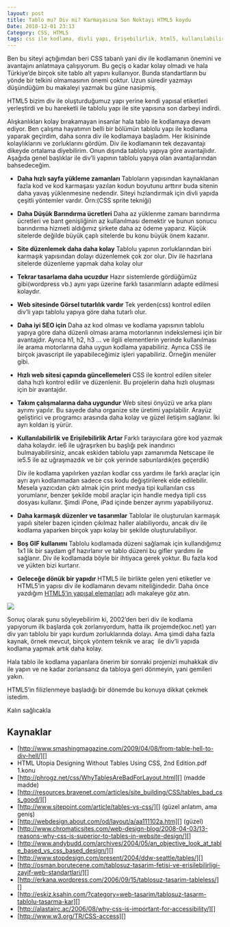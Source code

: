 ```yaml
---
layout: post
title: Tablo mu? Div mi? Karmaşasına Son Noktayı HTML5 koydu
Date: 2010-12-01 23:13
Category: CSS, HTML5
tags: css ile kodlama, divli yapı, Erişebilirlik, html5, kullanılabilirlik, tablolu yapı
---
```


Ben bu siteyi açtığımdan beri CSS tabanlı yani div ile kodlamanın
önemini ve avantajını anlatmaya çalışıyorum. Bu geçiş o kadar kolay
olmadı ve hala Türkiye’de birçok site tablo alt yapını kullanıyor. Bunda
standartların bu yönde bir telkini olmamasının önemi çoktur. Uzun
süredir yazmayı düşündüğüm bu makaleyi yazmak bu güne nasipmiş.

HTML5 bizim div ile oluşturduğumuz yapı yerine kendi yapısal etiketleri
yerleştirdi ve bu hareketli ile tablolu yapı ile site yapısına son
darbeyi indirdi.

Alışkanlıkları kolay bırakamayan insanlar hala tablo ile kodlamaya devam
ediyor. Ben çalışma hayatımın belli bir bölümün tablolu yapı ile kodlama
yaparak geçirdim, daha sonra div ile kodlamaya başladım. Her ikisininde
kolaylıklarını ve zorluklarını gördüm. Div ile kodlamanın tek
dezavantajı dikeyde ortalama diyebilirim. Onun dışında tablolu yapıya
göre avantajlıdır. Aşağıda genel başlıklar ile div’li yapının tablolu
yapıya olan avantajlarından bahsedeceğim.

-   **Daha hızlı sayfa yükleme zamanları**
    Tabloların yapısından kaynaklanan fazla kod ve kod karmaşası
    yazılan kodun boyutunu arttırır buda sitenin daha yavaş yüklenmesine
    nedendir. Siteyi hızlandırmak için divli yapıda çeşitli yöntemler
    vardır. Örn:(CSS sprite tekniği)
-   **Daha Düşük Barındırma ücretleri**
    Daha az yüklenme zamanı barındırma ücretleri ve bant genişliğinin
    az kullanılması demektir ve bunun sonucu barındırma hizmeti
    aldığımız şirkete daha az ödeme yaparız. Küçük sitelerde değilde
    büyük çaplı sitelerde bu konu büyük önem kazanır.
-   **Site düzenlemek daha daha kolay**
    Tablolu yapının zorluklarından biri karmaşık yapısından dolayı
    düzenlemek çok zor olur. Div ile hazırlana sitelerde düzenleme
    yapmak daha kolay olur
-   **Tekrar tasarlama daha ucuzdur**
    Hazır sistemlerde gördüğümüz gibi(wordpress vb.) aynı yapı üzerine
    farklı tasarımların adapte edilmesi kolaydır.
-   **Web sitesinde Görsel tutarlılık vardır**
    Tek yerden(css) kontrol edilen div’li yapı tablolu yapıya göre daha
    tutarlı olur.
-   **Daha iyi SEO için**
    Daha az kod olması ve kodlama yapısının tablolu yapıya göre daha
    düzenli olması arama motorlarının indekslemesi için bir avantajdır.
    Ayrıca h1, h2, h3 … ve ilgili elementlerin yerinde kullanılması ile
    arama motorlarına daha uygun kodlama yapabiliriz. Ayrıca CSS ile
    birçok javascript ile yapabileceğimiz işleri yapabiliriz. Örneğin
    menüler gibi.
-   **Hızlı web sitesi çapında güncellemeleri**
    CSS ile kontrol edilen siteler daha hızlı kontrol edilir ve
    düzenlenir. Bu projelerin daha hızlı oluşması için bir avantajdır.
-   **Takım çalışmalarına daha uygundur**
    Web sitesi önyüzü ve arka planı ayrımı yapılır. Bu sayede daha
    organize site üretimi yapılabilir. Arayüz geliştirici ve programcı
    arasında daha kolay ve güzel iletişim sağlanır. İki ayrı koldan iş
    yürür.
-   **Kullanılabilirlik ve Erişilebilirlik Artar**
    Farklı tarayıcılara göre kod yazmak daha kolaydır. ie6 ile
    uğraşırken bu başlığı pek inandırıcı bulmayabilirsiniz, ancak
    eskiden tablolu yapı zamanımda Netscape ile ie5.5 ile az uğraşmazdık
    ve bir çok yerinde sabunlardık(es geçerdik)

    Div ile kodlama yapılırken yazılan kodlar css yardımı ile farklı
    araçlar için ayrı ayrı kodlanmadan sadece css kodu değiştirilerek
    elde edilebilir. Mesela yazıcıdan çıktı almak için print medya tipi
    kullanılan css yorumlanır, benzer şekilde mobil araçlar için handle
    medya tipli css dosyası kullanır. Şimdi iPone, iPad içinde benzer
    ayrımı yapabiliyoruz.
-   **Daha karmaşık düzenler ve tasarımlar**
    Tablolar ile oluşturulan karmaşık yapılı siteler bazen içinden
    çıkılmaz haller alabiliyordu, ancak div ile kodlama yaparken birçok
    yapı kolay bir şekilde oluşturulabiliyor.
-   **Boş GIF kullanımı**
    Tablolu kodlamada düzeni sağlamak için kullandığımız 1x1 lik bir
    saydam gif hazırlanır ve tablo düzeni bu gifler yardımı ile
    sağlanır. Div ile kodlamada böyle bir ihtiyaca gerek yoktur. Bu
    fazla kod ve yükten bizi kurtarır.
-   **Geleceğe dönük bir yapıdır**
    HTML5 ile birlikte gelen yeni etiketler ve HTML5’in yapısı div ile
    kodlamanın devamı niteliğindedir. Daha önce yazdığım [HTML5’in yapısal elemanları][] adlı makaleye göz atın.


![][100]

Sonuç olarak şunu söyleyebilirim ki, 2002’den beri div ile kodlama
yapıyorum ilk başlarda çok zorlanıyordum, hatta ilk projemde(koc.net)
yarı div yarı tablolu bir yapı kurdum zorluklarında dolayı. Ama şimdi
daha fazla kaynak, örnek mevcut, birçok yöntem teknik ve araç  ile
div’li yapıda kodlama yapmak artık daha kolay.

Hala tablo ile kodlama yapanlara önerim bir sonraki projenizi muhakkak
div ile yapın ve ne kadar zorlansanız da tabloya geri dönmeyin, yani
gemileri yakın.

HTML5’in filizlenmeye başladığı bir dönemde bu konuya dikkat çekmek
istedim.

Kalın sağlıcakla

## Kaynaklar

-   [http://www.smashingmagazine.com/2009/04/08/from-table-hell-to-div-hell/][]
-   HTML Utopia Designing Without Tables Using CSS, 2nd Edition.pdf 1.konu
-   [http://phrogz.net/css/WhyTablesAreBadForLayout.html][] (madde madde)
-   [http://resources.bravenet.com/articles/site_building/CSS/tables_bad_css_good/][]
-   [http://www.sitepoint.com/article/tables-vs-css/][] (güzel anlatım, ama geniş)
-   [http://webdesign.about.com/od/layout/a/aa111102a.htm][] (güzel)
-   [http://www.chromaticsites.com/web-design-blog/2008-04-03/13-reasons-why-css-is-superior-to-tables-in-website-design/][]
-   [http://www.andybudd.com/archives/2004/05/an_objective_look_at_table_based_vs_css_based_design/][]
-   [http://www.stopdesign.com/present/2004/ddw-seattle/tables/][]
-   [http://osman.borutecene.com/tablosuz-tasarim-fetisi-ve-erisilebilirligi-zayif-web-standartlari/][]
-   [http://erkana.wordpress.com/2006/09/15/tablosuz-tasarim-tableless/][]
-   [http://eskiz.ksahin.com/?category=web-tasarim/tablosuz-tasarm-tablolu-tasarma-kar][]
-   [http://alastairc.ac/2006/08/why-css-is-important-for-accessibility/][]
-   [http://www.w3.org/TR/CSS-access][]

  [HTML5’in yapısal elemanları]: http://www.fatihhayrioglu.com/html-5in-yeni-elementlerini-bir-goz-atalim/
  [100]: https://lh4.googleusercontent.com/mZ-OkglGxQIDuI_gn8dvqhjPy8Z0siTKY50T2gqGnoC8UeYLTURhiB15ebJ2YBeN5QViUQUz1wzfI_t6bu5kgOxDoTzL9_snx6OfkeVAqJ1zjjW1tA
  [http://www.smashingmagazine.com/2009/04/08/from-table-hell-to-div-hell/]: http://www.smashingmagazine.com/2009/04/08/from-table-hell-to-div-hell/
  [http://phrogz.net/css/WhyTablesAreBadForLayout.html]: http://phrogz.net/css/WhyTablesAreBadForLayout.html
  [http://resources.bravenet.com/articles/site_building/CSS/tables_bad_css_good/]: http://resources.bravenet.com/articles/site_building/CSS/tables_bad_css_good/
  [http://www.sitepoint.com/article/tables-vs-css/]: http://www.sitepoint.com/article/tables-vs-css/
  [http://webdesign.about.com/od/layout/a/aa111102a.htm]: http://webdesign.about.com/od/layout/a/aa111102a.htm
  [http://www.chromaticsites.com/web-design-blog/2008-04-03/13-reasons-why-css-is-superior-to-tables-in-website-design/]: http://www.chromaticsites.com/web-design-blog/2008-04-03/13-reasons-why-css-is-superior-to-tables-in-website-design/
  [http://www.andybudd.com/archives/2004/05/an_objective_look_at_table_based_vs_css_based_design/]: http://www.andybudd.com/archives/2004/05/an_objective_look_at_table_based_vs_css_based_design/
  [http://www.stopdesign.com/present/2004/ddw-seattle/tables/]: http://www.stopdesign.com/present/2004/ddw-seattle/tables/
  [http://osman.borutecene.com/tablosuz-tasarim-fetisi-ve-erisilebilirligi-zayif-web-standartlari/]: http://osman.borutecene.com/tablosuz-tasarim-fetisi-ve-erisilebilirligi-zayif-web-standartlari/
  [http://erkana.wordpress.com/2006/09/15/tablosuz-tasarim-tableless/]: http://erkana.wordpress.com/2006/09/15/tablosuz-tasarim-tableless/
  [http://eskiz.ksahin.com/?category=web-tasarim/tablosuz-tasarm-tablolu-tasarma-kar]: http://eskiz.ksahin.com/?category=web-tasarim/tablosuz-tasarm-tablolu-tasarma-kar
  [http://alastairc.ac/2006/08/why-css-is-important-for-accessibility/]: http://alastairc.ac/2006/08/why-css-is-important-for-accessibility/
  [http://www.w3.org/TR/CSS-access]: http://www.w3.org/TR/CSS-access
